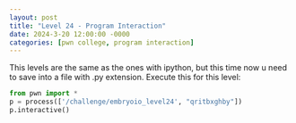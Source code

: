 ```yaml
---
layout: post
title: "Level 24 - Program Interaction"
date: 2024-3-20 12:00:00 -0000
categories: [pwn college, program interaction]
---
```

This levels are the same as the ones with ipython, but this time now u need to save into a file with .py extension. Execute this for this level:
```python
from pwn import *
p = process(['/challenge/embryoio_level24', "qritbxghby"])
p.interactive()
```
